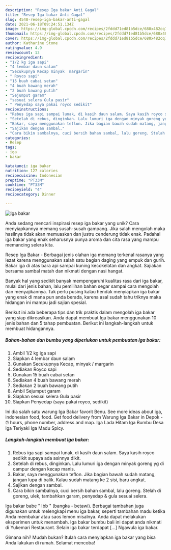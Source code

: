 ```yaml
---
description: "Resep Iga bakar Anti Gagal"
title: "Resep Iga bakar Anti Gagal"
slug: 4548-resep-iga-bakar-anti-gagal
date: 2021-06-18T09:24:51.134Z
image: https://img-global.cpcdn.com/recipes/2fddd71ed81b5dce/680x482cq70/iga-bakar-foto-resep-utama.jpg
thumbnail: https://img-global.cpcdn.com/recipes/2fddd71ed81b5dce/680x482cq70/iga-bakar-foto-resep-utama.jpg
cover: https://img-global.cpcdn.com/recipes/2fddd71ed81b5dce/680x482cq70/iga-bakar-foto-resep-utama.jpg
author: Katharine Stone
ratingvalue: 4.9
reviewcount: 13
recipeingredient:
- "1/2 kg iga sapi"
- "4 lembar daun salam"
- "Secukupnya Kecap minyak  margarin"
- " Royco sapi"
- "15 buah cabai setan"
- "4 buah bawang merah"
- "2 buah bawang putih"
- "Sejumput garam"
- "sesuai selera Gula pasir"
- " Penyedap saya pakai royco sedikit"
recipeinstructions:
- "Rebus iga sapi sampai lunak, di kasih daun salam. Saya kasih royco sedikit supaya ada asinnya dikit."
- "Setelah di rebus, dinginkan. Lalu lumuri iga dengan minyak goreng yg di campur dengan kecap manis."
- "Bakar, saya menggunakan teflon. Jika bagian bawah sudah matang, jangan lupa di balik. Kalau sudah matang ke 2 sisi, baru angkat."
- "Sajikan dengan sambal."
- "Cara bikin sambalnya, cuci bersih bahan sambal, lalu goreng. Stelah di goreng, ulek, tambahkan garam, penyedap &amp; gula sesuai selera."
categories:
- Resep
tags:
- iga
- bakar

katakunci: iga bakar 
nutrition: 127 calories
recipecuisine: Indonesian
preptime: "PT33M"
cooktime: "PT33M"
recipeyield: "4"
recipecategory: Dinner

---
```



![Iga bakar](https://img-global.cpcdn.com/recipes/2fddd71ed81b5dce/680x482cq70/iga-bakar-foto-resep-utama.jpg)

Anda sedang mencari inspirasi resep iga bakar yang unik? Cara menyiapkannya memang susah-susah gampang. Jika salah mengolah maka hasilnya tidak akan memuaskan dan justru cenderung tidak enak. Padahal iga bakar yang enak seharusnya punya aroma dan cita rasa yang mampu memancing selera kita.

Resep Iga Bakar - Berbagai jenis olahan iga memang terkenal rasanya yang lezat karena menggunakan salah satu bagian daging yang empuk dan gurih. Bakar iga di atas bara api sampai kuning kecokelatan dan angkat. Sajiakan bersama sambal matah dan nikmati dengan nasi hangat.

Banyak hal yang sedikit banyak mempengaruhi kualitas rasa dari iga bakar, mulai dari jenis bahan, lalu pemilihan bahan segar sampai cara mengolah dan menyajikannya. Tak perlu pusing kalau hendak menyiapkan iga bakar yang enak di mana pun anda berada, karena asal sudah tahu triknya maka hidangan ini mampu jadi sajian spesial.


Berikut ini ada beberapa tips dan trik praktis dalam mengolah iga bakar yang siap dikreasikan. Anda dapat membuat Iga bakar menggunakan 10 jenis bahan dan 5 tahap pembuatan. Berikut ini langkah-langkah untuk membuat hidangannya.

<!--inarticleads1-->

##### Bahan-bahan dan bumbu yang diperlukan untuk pembuatan Iga bakar:

1. Ambil 1/2 kg iga sapi
1. Siapkan 4 lembar daun salam
1. Gunakan Secukupnya Kecap, minyak / margarin
1. Sediakan  Royco sapi
1. Gunakan 15 buah cabai setan
1. Sediakan 4 buah bawang merah
1. Sediakan 2 buah bawang putih
1. Ambil Sejumput garam
1. Siapkan sesuai selera Gula pasir
1. Siapkan  Penyedap (saya pakai royco, sedikit)


Ini dia salah satu warung Iga Bakar favorit Benu. See more ideas about iga, indonesian food, food. Get food delivery from Warung Iga Bakar in Depok - ⏰ hours, phone number, address and map. Iga Lada Hitam Iga Bumbu Desa Iga Teriyaki Iga Madu Spicy. 

<!--inarticleads2-->

##### Langkah-langkah membuat Iga bakar:

1. Rebus iga sapi sampai lunak, di kasih daun salam. Saya kasih royco sedikit supaya ada asinnya dikit.
1. Setelah di rebus, dinginkan. Lalu lumuri iga dengan minyak goreng yg di campur dengan kecap manis.
1. Bakar, saya menggunakan teflon. Jika bagian bawah sudah matang, jangan lupa di balik. Kalau sudah matang ke 2 sisi, baru angkat.
1. Sajikan dengan sambal.
1. Cara bikin sambalnya, cuci bersih bahan sambal, lalu goreng. Stelah di goreng, ulek, tambahkan garam, penyedap &amp; gula sesuai selera.


Iga bakar babe &#34; Ibb &#34; (bangka - betawi). Berbagai tambahan juga digunakan untuk melengkapi menu iga bakar, seperti tambahan madu ketika Anda membakar atau saos lemon misalnya. Anda dapat melakukan eksperimen untuk menambah. Iga bakar bumbu bali ini dapat anda nikmati di Yukemari Restaurant. Selain iga bakar terdapat […] Ngawula iga bakar. 

Gimana nih? Mudah bukan? Itulah cara menyiapkan iga bakar yang bisa Anda lakukan di rumah. Selamat mencoba!
